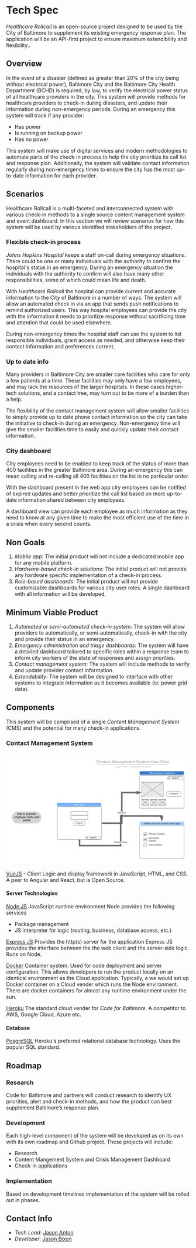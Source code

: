 # Tech Spec

*_Healthcare Rollcall_* is an open-source project designed to be used by the City of Baltimore to supplement its existing emergency response plan. The application will be an API-first project to ensure maximum extendibility and flexibility..

## Overview

In the event of a disaster (defined as greater than 20% of the city being without electrical power), Baltimore City and the Baltimore City Health Department (BCHD) is required, by law, to verify the electrical power status of all healthcare providers in the city. This system will provide methods for healthcare providers to check-in during disasters, and update their information during non-emergency periods. During an emergency this system will track if any provider:

* Has power
* Is running on backup power
* Has no power

This system will make use of digital services and modern methodologies to automate parts of the check-in process to help the city prioritize its call list and response plan. Additionally, the system will validate contact information regularly during non-emergency times to ensure the city has the most up-to-date information for each provider.

## Scenarios

Healthcare Rollcall is a multi-faceted and interconnected system with various check-in methods to a single source content management system and event dashboard. In this section we will review scenarios for how this system will be used by various identified stakeholders of the project.

### Flexible check-in process

_Johns Hopkins Hospital_ keeps a staff on-call during emergency situations. There could be one or many individuals with the authority to confirm the hospital's status in an emergency. During an emergency situation the individuals with the authority to confirm will also have many other responsibilities, some of which could mean life and death.

With _Healthcare Rollcall_ the hospital can provide current and accurate information to the City of Baltimore in a number of ways. The system will allow an automated check in via an app that sends push notifications to remind authorized users. This way hospital employees can provide the city with the information it needs to prioritize response without sacrificing time and attention that could be used elsewhere.

During non-emergency times the hospital staff can use the system to list responsible individuals, grant access as needed, and otherwise keep their contact information and preferences current. 

### Up to date info

Many providers in Baltimore City are smaller care facilities who care for only a few patients at a time. These facilities may only have a few employees, and may lack the resources of the larger hospitals. In these cases higher-tech solutions, and a contact tree, may turn out to be more of a burden than a help. 

The flexibility of the contact management system will allow smaller facilities to simply provide up to date phone contact information so the city can take the initiative to check-in during an emergency. Non-emergency time will give the smaller facilities time to easily and quickly update their contact information. 

### City dashboard

City employees need to be enabled to keep track of the status of more than 400 facilities in the greater Baltimore area. During an emergency this can mean calling and re-calling all 400 facilities on the list in no particular order.

With the dashboard present in the web app city employees can be notified of expired updates and better prioritize the call list based on more up-to-date information shared between city employees. 

A dashboard view can provide each employee as much information as they need to know at any given time to make the most efficient use of the time in a crisis when every second counts.

## Non Goals

1. _Mobile app_: The initial product will not include a dedicated mobile app for any mobile platform.
2. _Hardware-based check-in solutions_: The initial product will not provide any hardware specific implementation of a check-in process.
3. _Role-based dashboards_: The initial product will not provide customizable dashboards for various city user roles. A single dashboard with all information will be developed.

## Minimum Viable Product

1. _Automated or semi-automated check-in system_: The system will allow providers to automatically, or semi-automatically, check-in with the city and provide their status in an emergency.
2. _Emergency administration and triage dashboards_: The system will have a detailed dashboard tailored to specific roles within a response team to inform city workers of the state of responses and assign priorities.
3. _Contact management system_: The system will include methods to verify and update provider contact information.
4. _Extendability_: The system will be designed to interface with other systems to integrate information as it becomes available (ie: power grid data).

## Components

This system will be comprised of a single _Content Management System_ (CMS) and the potential for many check-in applications.

### Contact Management System

![User flow](img/cms_user_flow.png)

[VueJS](https://vuejs.org/) - Client Logic and display framework in JavaScript, HTML, and CSS. A peer to Angular and React, but is Open Source.

#### Server Technologies

[Node JS](https://nodejs.org/en/) JavaScript runtime environment
Node provides the following services

* Package management
* JS interpreter for logic (routing, business, database access, etc.)

[Express JS](https://expressjs.com/en/guide/routing.html) Provides the http(s) server for the application
Express JS provides the interface between the the web client and the server-side logic. Runs on Node.

[Docker](https://www.docker.com/products/docker-desktop) Container system. Used for code deployment and server configuration. This allows developers to run the product locally on an identical environment as the Cloud application. Typically, a we would set up Docker container on a Cloud vender which runs the Node environment. There are docker containers for almost any runtime environment under the sun. 

[Heroku](https://www.heroku.com/) The standard cloud vender for _Code for Baltimore._ A competitor to AWS, Google Cloud, Azure etc.

#### Database

[PosgreSQL](https://www.docker.com/products/docker-desktop) Heroku's preferred relational database technology. Uses the popular SQL standard.

## Roadmap

### Research

Code for Baltimore and partners will conduct research to identify UX priorities, alert and check-in methods, and how the product can best supplement Baltimore’s response plan.

### Development

Each high-level component of the system will be developed as on its own with its own roadmap and Github project. These projects will include:

* Research
* Content Mangement System and Crisis Management Dashboard
* Check-in applications

### Implementation

Based on development timelines implementation of the system will be rolled out in phases.

## Contact Info

* _Tech Lead_: [Jason Anton](https://github.com/revjtanton)
* _Developer_: [Jason Bixon](https://github.com/jbixon13)
